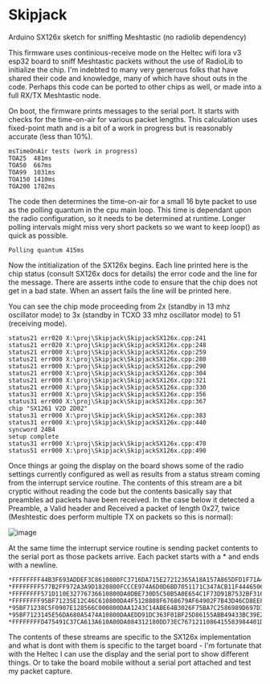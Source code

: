 # Skipjack
Arduino SX126x sketch for sniffing Meshtastic (no radiolib dependency)

This firmware uses continious-receive mode on the Heltec wifi lora v3 esp32 board to sniff Meshtastic packets without the use of RadioLib to initialize the chip. I'm indebted to many very generous folks that have shared their code and knowledge, many of which have shout outs in the code. Perhaps this code can be ported to other chips as well, or made into a full RX/TX Meshtastic node.

On boot, the firmware prints messages to the serial port. It starts with checks for the time-on-air for various packet lengths. This calculation uses fixed-point math and is a bit of a work in progress but is reasonably accurate (less than 10%).

```
msTimeOnAir tests (work in progress)
TOA25  481ms
TOA50  667ms
TOA99  1031ms
TOA150 1410ms
TOA200 1782ms
```

The code then determines the time-on-air for a small 16 byte packet to use as the polling quantum in the cpu main loop. This time is dependant upon the radio configuration, so it needs to be determined at runtime. Longer polling intervals might miss very short packets so we want to keep loop() as quick as possible.

```
Polling quantum 415ms
```

Now the intitialization of the SX126x begins. Each line printed here is the chip status <chip mode> <command status> (consult SX126x docs for details) the error code and the line for the message. There are asserts inthe code to ensure that the chip does not get in a bad state. When an assert fails the line will be printed here.

You can see the chip mode proceeding from 2x (standby in 13 mhz oscillator mode) to 3x (standby in TCXO 33 mhz oscillator mode) to 51 (receiving mode).

```
status21 err020 X:\proj\Skipjack\SkipjackSX126x.cpp:241
status21 err020 X:\proj\Skipjack\SkipjackSX126x.cpp:248
status21 err000 X:\proj\Skipjack\SkipjackSX126x.cpp:259
status21 err000 X:\proj\Skipjack\SkipjackSX126x.cpp:280
status21 err000 X:\proj\Skipjack\SkipjackSX126x.cpp:290
status21 err000 X:\proj\Skipjack\SkipjackSX126x.cpp:304
status21 err000 X:\proj\Skipjack\SkipjackSX126x.cpp:321
status21 err000 X:\proj\Skipjack\SkipjackSX126x.cpp:330
status31 err000 X:\proj\Skipjack\SkipjackSX126x.cpp:356
status31 err000 X:\proj\Skipjack\SkipjackSX126x.cpp:367
chip "SX1261 V2D 2D02"
status31 err000 X:\proj\Skipjack\SkipjackSX126x.cpp:383
status31 err000 X:\proj\Skipjack\SkipjackSX126x.cpp:440
syncword 24B4
setup complete
status31 err000 X:\proj\Skipjack\SkipjackSX126x.cpp:470
status51 err000 X:\proj\Skipjack\SkipjackSX126x.cpp:490
```

Once things ar going the display on the board shows some of the radio settings currently configured as well as results from a status stream coming from the interrupt service routine. The contents of this stream are a bit cryptic without reading the code but the contents basically say that preambles ad packets have been received. In the case below it detected a Preamble, a Valid header and Received a packet of length 0x27, twice (Meshtestic does perform multiple TX on packets so this is normal):

![image](https://github.com/user-attachments/assets/7181cad3-b240-4d4e-827e-3673c4d531e5)

At the same time the interrupt service routine is sending packet contents to the serial port as those packets arrive. Each packet starts with a * and ends with a newline.

```
*FFFFFFFF44B3F693ADDEF3C8610800FC3716DA715E27212365A18A157A865DFD1F71A405A76904
*FFFFFFFF577B2FF972A3A9D1820800FCCCE974A6D0D6BD7051171C347ACB11F4446506E34F2DE2
*FFFFFFFF571D110E32776736610800DA0DBE730D5C50B5A0E654C1F73D91B7532BF3166FC09EF3946C9AB4F41B77B431DCAC
*FFFFFFFF95BF71235E12C46C610800DA4F5128808F6768679AF64902F7B43D46CD8EEF3B80C97F2D53129CDEB4A14E397678F4
*95BF71238C5F0907E128566C000800DAA1243C14ABE64B3026F75BA7C2586989D697D71D8E122C3CC0758402FD48B9256E8C76BF11D1FCFD942A9300A6AFDBA4A96AAC7B5FB8ACDBD77F
*95BF7123145E56DA680A5474A10800DAAEDD91DC363F01BF25D86155ABB49433BC39E2253A07EA4A55DDA605F9D3F01710539A84C8BE15D4CD76DB819A203E364683
*FFFFFFFFD475491C37CA613A610A00DA084312180DD73EC7671211086415583984401DB1E4B14125F390673E
```

The contents of these streams are specific to the SX126x implementation and what is dont with them is specific to the target board - I'm fortunate that with the Heltec I can use the display and the serial port to show different things. Or to take the board mobile without a serial port attached and test my packet capture.
